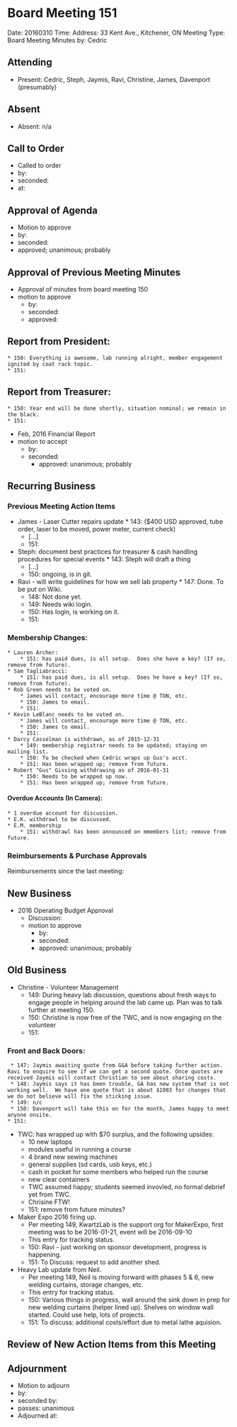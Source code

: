 # Board Meeting 151

Date: 20160310
Time: 
Address: 33 Kent Ave., Kitchener, ON
Meeting Type: Board Meeting
Minutes by: Cedric

## Attending
* Present: Cedric, Steph, Jaymis, Ravi, Christine, James, Davenport (presumably)

## Absent
* Absent: n/a

## Call to Order
* Called to order
 * by: 
 * seconded: 
 * at: 

## Approval of Agenda
* Motion to approve
 * by: 
 * seconded: 
 * approved; unanimous; probably

## Approval of Previous Meeting Minutes
* Approval of minutes from board meeting 150
 * motion to approve
     * by: 
     * seconded: 
     * approved: 

## Report from President:
	* 150: Everything is awesome, lab running alright, member engagement ignited by coat rack topic.
	* 151:

## Report from Treasurer:
	* 150: Year end will be done shortly, situation nominal; we remain in the black.
	* 151: 

* Feb, 2016 Financial Report
 * motion to accept
     * by: 
     * seconded: 
        * approved: unanimous; probably

## Recurring Business

### Previous Meeting Action Items
* James - Laser Cutter repairs update
        * 143: ($400 USD approved, tube order, laser to be moved, power meter, current check)
	* [...]
	* 151: 
* Steph: document best practices for treasurer & cash handling procedures for special events
        * 143: Steph will draft a thing
	* [...]
	* 150: ongoing, is in git.
* Ravi - will write guidelines for how we sell lab property
        * 147: Done. To be put on Wiki.
	* 148: Not done yet.
	* 149: Needs wiki login.
	* 150: Has login, is working on it.
	* 151: 

### Membership Changes: 
	* Lauren Archer: 
		* 151: has paid dues, is all setup.  Does she have a key? (If so, remove from future).
	* Sam Tagliabracci:
		* 151: has paid dues, is all setup.  Does he have a key? (If so, remove from future).
	* Rob Green needs to be voted on.
		* James will contact, encourage more time @ TON, etc.
		* 150: James to email.
		* 151:
	* Kevin LeBlanc needs to be voted on.
		* James will contact, encourage more time @ TON, etc.
		* 150: James to email.
		* 151:
	* Darcy Casselman is withdrawn, as of 2015-12-31
		* 149: membership registrar needs to be updated; staying on mailing list.
		* 150: To be checked when Cedric wraps up Gus's acct.
		* 151: Has been wrapped up; remove from future.
	* Robert "Gus" Gissing withdrawing as of 2016-01-31
		* 150: Needs to be wrapped up now.
		* 151: Has been wrapped up; remove from future.

#### Overdue Accounts (In Camera):
	* 1 overdue account for discussion.
	* E.K. withdrawl to be discussed.
	* E.M. membership
		* 151: withdrawl has been announced on mmembers list; remove from future.

### Reimbursements & Purchase Approvals
Reimbursements since the last meeting:

## New Business
* 2016 Operating Budget Approval
	* Discussion:
	* motion to approve
		* by: 
		* seconded: 
		* approved: unanimous; probably

## Old Business
* Christine - Volunteer Management
	* 149: During heavy lab discussion, questions about fresh ways to engage people in helping around the lab came up.  Plan was to talk further at meeting 150.
	* 150: Christine is now free of the TWC, and is now engaging on the volunteer
	* 151:

### Front and Back Doors:
     * 147: Jaymis awaiting quote from G&A before taking further action. Ravi to enquire to see if we can get a second quote. Once quotes are received Jaymis will contact Christian to see about sharing costs. 
     * 148: Jaymis says it has been trouble, GA has new system that is not working well.  We have one quote that is about $1083 for changes that we do not believe will fix the sticking issue.
     * 149: n/c
     * 150: Davenport will take this on for the month, James happy to meet anyone onsite.
	* 151:
* TWC: has wrapped up with $70 surplus, and the following upsides:
	* 10 new laptops
	* modules useful in running a course
	* 4 brand new sewing machines
	* general supplies (sd cards, usb keys, etc.)
	* cash in pocket for some members who helped run the course
	* new clear containers
	* TWC assumed happy; students seemed invovled, no formal debrief yet from TWC.
	* Chrisine FTW!
	* 151: remove from future minutes?
* Maker Expo 2016 firing up.
	* Per meeting 149, KwartzLab is the support org for MakerExpo, first meeting was to be 2016-01-21, event will be 2016-09-10
	* This entry for tracking status.
	* 150: Ravi - just working on sponsor development, progress is happening.
	* 151: To Discuss: request to add another shed.
* Heavy Lab update from Neil.
	* Per meeting 149, Neil is moving forward with phases 5 & 6, new welding curtains, storage changes, etc.
	* This entry for tracking status.
	* 150: Various things in progress, wall around the sink down in prep for new welding curtains (helper lined up).  Shelves on window wall started.  Could use help, lots of projects.
	* 151: To discuss: additional costs/effort due to metal lathe aquision.

## Review of New Action Items from this Meeting

## Adjournment
* Motion to adjourn
 * by: 
 * seconded by: 
 * passes: unanimous 
* Adjourned at: 
